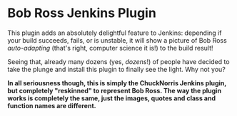 # Bob Ross Jenkins Plugin

This plugin adds an absolutely delightful feature to Jenkins:
depending if your build succeeds, fails, or is unstable, it will show
a picture of Bob Ross *auto-adapting* (that's right, computer science it is!) to the build result!

Seeing that, already many dozens (yes, *dozens*!) of people have decided to take the
plunge and install this plugin to finally see the light. Why not you?

**In all seriousness though, this is simply the ChuckNorris Jenkins plugin, but completely "reskinned" to represent Bob Ross. 
The way the plugin works is completely the same, just the images, quotes and class and function names are different.**

